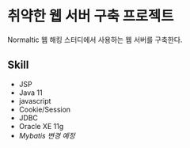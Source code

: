 # 취약한 웹 서버 구축 프로젝트

Normaltic 웹 해킹 스터디에서 사용하는 웹 서버를 구축한다.

## Skill
- JSP
- Java 11
- javascript
- Cookie/Session
- JDBC 
- Oracle XE 11g
- *Mybatis 변경 예정* 
